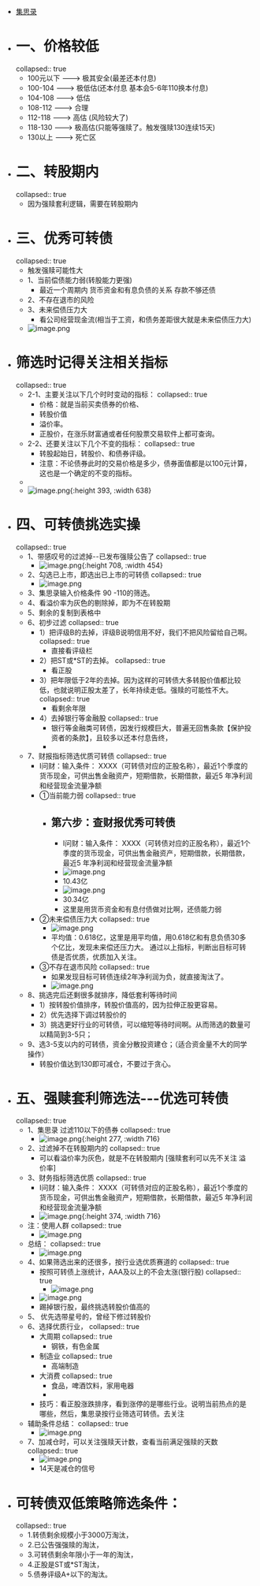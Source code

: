 - [集思录](https://www.jisilu.cn/web/data/cb/list)
- # 一、价格较低
  collapsed:: true
	- 100元以下   ---> 极其安全(最差还本付息)
	- 100-104      ---> 极低估(还本付息 基本会5-6年110换本付息)
	- 104-108      ---> 低估
	- 108-112       ---> 合理
	- 112-118       ---> 高估 (风险较大了)
	- 118-130      ---> 极高估(只能等强赎了。触发强赎130连续15天)
	- 130以上      --->  死亡区
- # 二、转股期内
  collapsed:: true
	- 因为强赎套利逻辑，需要在转股期内
- # 三、优秀可转债
  collapsed:: true
	- 触发强赎可能性大
	- 1、当前偿债能力弱(转股能力更强)
		- 最近一个周期内   货币资金和有息负债的关系    存款不够还债
	- 2、不存在退市的风险
	- 3、未来偿债压力大
		- 看公司经营现金流(相当于工资，和债务差距很大就是未来偿债压力大)
	- ![image.png](../assets/image_1669034516749_0.png)
- # 筛选时记得关注相关指标
  collapsed:: true
	- 2-1、主要关注以下几个时时变动的指标：
	  collapsed:: true
		- 价格：就是当前买卖债券的价格、
		- 转股价值
		- 溢价率。
		- 正股价，在涨乐财富通或者任何股票交易软件上都可查询。
	- 2-2、还要关注以下几个不变的指标：
	  collapsed:: true
		- 转股起始日，转股价、和债券评级。
		- 注意：不论债券此时的交易价格是多少，债券面值都是以100元计算，这也是一个确定的不变的指标。
	-
	- ![image.png](../assets/image_1668435216658_0.png){:height 393, :width 638}
- # 四、可转债挑选实操
  collapsed:: true
	- 1、带感叹号的过滤掉--已发布强赎公告了
	  collapsed:: true
		- ![image.png](../assets/image_1668434976208_0.png){:height 708, :width 454}
	- 2、勾选已上市，即选出已上市的可转债
	  collapsed:: true
		- ![image.png](../assets/image_1668435481560_0.png)
	- 3、集思录输入价格条件 90 -110的筛选。
	- 4、看溢价率为灰色的剔除掉，即为不在转股期
	- 5、剩余的复制到表格中
	- 6、初步过滤
	  collapsed:: true
		- 1）把评级B的去掉，评级B说明信用不好，我们不把风险留给自己啊。
		  collapsed:: true
			- 直接看评级栏
		- 2）把ST或*ST的去掉。
		  collapsed:: true
			- 看正股
		- 3）把年限低于2年的去掉。因为这样的可转债大多转股价值都比较低，也就说明正股太差了，长年持续走低。强赎的可能性不大。
		  collapsed:: true
			- 看剩余年限
		- 4）去掉银行等金融股
		  collapsed:: true
			- 银行等金融类可转债，因发行规模巨大，普遍无回售条款【保护投资者的条款】，且较多以还本付息告终，
			-
	- 7、财报指标筛选优质可转债
	  collapsed:: true
		- I问财：输入条件：
		  XXXX（可转债对应的正股名称），最近1个季度的货币现金，可供出售金融资产，短期借款，长期借款，最近5 年净利润和经营现金流量净额
		- ①当前能力弱
		  collapsed:: true
			- ## 第六步：查财报优秀可转债
				- I问财：输入条件：
				  XXXX（可转债对应的正股名称），最近1个季度的货币现金，可供出售金融资产，短期借款，长期借款，最近5 年净利润和经营现金流量净额
				- ![image.png](../assets/image_1668436493211_0.png)
				- 10.43亿
				- ![image.png](../assets/image_1668436500889_0.png)
				- 30.34亿
				- 这里是用货币资金和有息付债做对比啊，还债能力弱
		- ②未来偿债压力大
		  collapsed:: true
			- ![image.png](../assets/image_1668436718145_0.png)
			- 平均值：0.618亿，这里是用平均值，用0.618亿和有息负债30多个亿比，发现未来偿还压力大。
			  通过以上指标，判断出目标可转债是否优质，优质加入关注。
		- ③不存在退市风险
		  collapsed:: true
			- 如果发现目标可转债连续2年净利润为负，就直接淘汰了。
			- ![image.png](../assets/image_1668436669914_0.png)
	- 8、挑选完后还剩很多就排序，降低套利等待时间
		- 1）按转股价值排序，转股价值高的，因为拉伸正股更容易。
		- 2）优先选择下调过转股价的
		- 3）挑选更好行业的可转债，可以缩短等待时间啊。从而筛选的数量可以精简到3-5只；
	- 9、选3-5支以内的可转债，资金分散投资建仓；（适合资金量不大的同学操作）
		- 转股价值达到130即可减仓，不要过于贪心。
- # 五、强赎套利筛选法---优选可转债
  collapsed:: true
	- 1、集思录 过滤110以下的债券
	  collapsed:: true
		- ![image.png](../assets/image_1669034854770_0.png){:height 277, :width 716}
	- 2、过滤掉不在转股期内的
	  collapsed:: true
		- 可以看溢价率为灰色，就是不在转股期内 [强赎套利可以先不关注 溢价率]
	- 3、财务指标筛选优质
	  collapsed:: true
		- I问财：输入条件：
		  XXXX（可转债对应的正股名称），最近1个季度的货币现金，可供出售金融资产，短期借款，长期借款，最近5 年净利润和经营现金流量净额
		- ![image.png](../assets/image_1669035203332_0.png){:height 374, :width 716}
	- 注：使用人群
	  collapsed:: true
		- ![image.png](../assets/image_1669035274357_0.png)
	- 总结：
	  collapsed:: true
		- ![image.png](../assets/image_1669035360040_0.png)
	- 4、如果筛选出来的还很多，按行业选优质赛道的
	  collapsed:: true
		- 按照可转债上涨统计，AAA及以上的不会太涨(银行股)
		  collapsed:: true
			- ![image.png](../assets/image_1669035457494_0.png)
		- ![image.png](../assets/image_1669035779296_0.png)
		- 踢掉银行股，最终挑选转股价值高的
	- 5、 优先选带星号的，曾经下修过转股价
	- 6、选择优质行业，
	  collapsed:: true
		- 大周期
		  collapsed:: true
			- 钢铁，有色金属
		- 制造业
		  collapsed:: true
			- 高端制造
		- 大消费
		  collapsed:: true
			- 食品，啤酒饮料，家用电器
			-
		- 技巧：看正股涨跌排序，看到涨停的是哪些行业。说明当前热点的是哪些，然后，集思录按行业筛选可转债。去关注
	- 辅助条件总结：
	  collapsed:: true
		- ![image.png](../assets/image_1669036362644_0.png)
	- 7、加减仓时，可以关注强赎天计数，查看当前满足强赎的天数
	  collapsed:: true
		- ![image.png](../assets/image_1669036494014_0.png)
		- 14天是减仓的信号
- # 可转债双低策略筛选条件：
  collapsed:: true
	- 1.转债剩余规模小于3000万淘汰，
	- 2.已公告强强赎的淘汰，
	- 3.可转债剩余年限小于一年的淘汰，
	- 4.正股是ST或*ST淘汰，
	- 5.债券评级A+以下的淘汰。